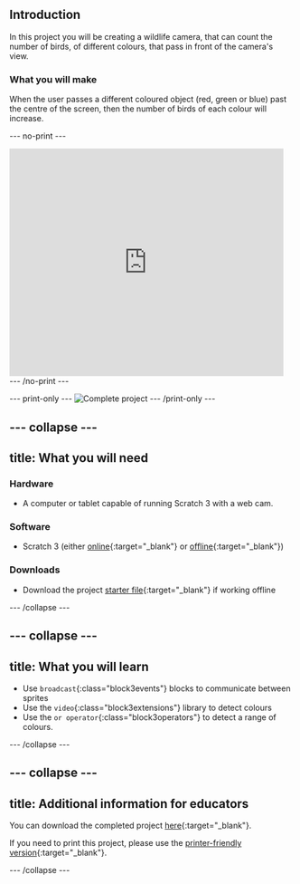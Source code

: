 ## Introduction

In this project you will be creating a wildlife camera, that can count the number of birds, of different colours, that pass in front of the camera's view. 

### What you will make

When the user passes a different coloured object (red, green or blue) past the centre of the screen, then the number of birds of each colour will increase.

--- no-print ---
<div class="scratch-preview">
<iframe src="https://scratch.mit.edu/projects/422092630/embed" allowtransparency="true" width="485" height="402" frameborder="0" scrolling="no" allowfullscreen></iframe>
</div>
--- /no-print ---

--- print-only ---
![Complete project](images/showcase_static.png)
--- /print-only ---

--- collapse ---
---
title: What you will need
---
### Hardware

+ A computer or tablet capable of running Scratch 3 with a web cam.

### Software

+ Scratch 3 (either [online](https://scratch.mit.edu/){:target="_blank"} or [offline](https://scratch.mit.edu/download){:target="_blank"})

### Downloads

+ Download the project [starter file](http://rpf.io/p/en/projectName-go){:target="_blank"} if working offline

--- /collapse ---

--- collapse ---
---
title: What you will learn
---

+ Use `broadcast`{:class="block3events"} blocks to communicate between sprites
+ Use the `video`{:class="block3extensions"} library to detect colours
+ Use the `or operator`{:class="block3operators"} to detect a range of colours.

--- /collapse ---

--- collapse ---
---
title: Additional information for educators
---

You can download the completed project [here](http://rpf.io/p/en/projectName-get){:target="_blank"}.

If you need to print this project, please use the [printer-friendly version](https://projects.raspberrypi.org/en/projects/projectName/print){:target="_blank"}.

--- /collapse ---
